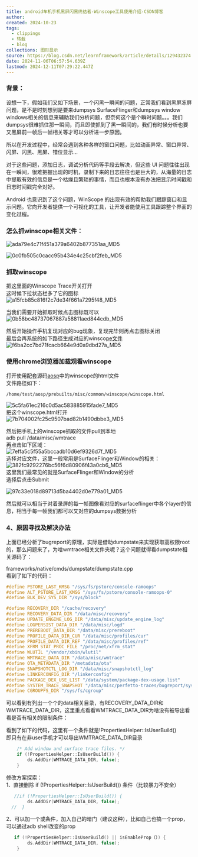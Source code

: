 ```yaml
---
title: android车机手机黑屏闪黑终结者-Winscope工具使用介绍-CSDN博客
author: 
created: 2024-10-23
tags:
  - clippings
  - 转载
  - blog
collections: 图形显示
source: https://blog.csdn.net/learnframework/article/details/129432374
date: 2024-11-06T06:57:54.639Z
lastmod: 2024-12-11T07:29:22.447Z
---
```

### 背景：

设想一下，假如我们又如下场景，一个闪黑一瞬间的问题，正常我们看到黑屏冻屏问题，是不是时刻想到是要来dumpsys SurfaceFlinger和dumpsys window windows相关的信息来辅助我们分析问题，但奈何这个是个瞬时问题。。。我们dumpsys很难抓住那一瞬间，而且即使抓到了黑一瞬间的，我们有时候分析也要又黑屏前一帧后一帧相关等才可以分析进一步原因。

所以在开发过程中，经常会遇到各种各样的窗口问题，比如动画异常、窗口异常、闪屏、闪黑、黑屏、错位显示…

对于这些问题，添加日志，调试分析代码等手段去解决，但这些 UI 问题往往出现在一瞬间，很难把握出现的时机，录制下来的日志往往也是巨大的，从海量的日志中提取有效的信息是一个枯燥且繁琐的事情，而且也根本没有办法把显示时间戳和日志时间戳完全对好。

Android 也意识到了这个问题，WinScope 的出现有效的帮助我们跟踪窗口和显示问题。它向开发者提供一个可视化的工具，让开发者能使用工具跟踪整个界面的变化过程。

### 怎么抓winscope相关文件：

![ada79e4c71f451a379a6402b877351aa\_MD5](https://picgo.myjojo.fun:666/i/2024/10/23/6718c038bc3e5.png)

![0c0fb505c0cacc95b434e4c25cbf2feb\_MD5](https://picgo.myjojo.fun:666/i/2024/10/23/6718c0397a409.png)

### 抓取winscope

把这里面的Winscope Trace开关打开\
这时候下拉状态栏多了它的图标\
![a15fcb85c816f2c7de34f661a7295f48\_MD5](https://picgo.myjojo.fun:666/i/2024/10/23/6718c03896f8e.png)

当我们需要开始抓取时候点击图标既可以\
![0b58bc48737067887a58811aed844cdb\_MD5](https://picgo.myjojo.fun:666/i/2024/10/23/6718c0381e3f1.png)

然后开始操作手机复现对应的bug现象，复现完毕则再点击图标关闭\
最后会再系统的如下路径生成对应的winsco[pe文件](https://so.csdn.net/so/search?q=pe%E6%96%87%E4%BB%B6\&spm=1001.2101.3001.7020)\
![f6ba2cc7bd71fcacb664e9d0a9dbd27a\_MD5](https://picgo.myjojo.fun:666/i/2024/10/23/6718c038c1880.png)

### 使用chrome浏览器加载观看winscope

打开使用配套源码[aosp](https://so.csdn.net/so/search?q=aosp\&spm=1001.2101.3001.7020)中的winscope的html文件\
文件路径如下：

```bash
/home/test/aosp/prebuilts/misc/common/winscope/winscope.html
```

![5c5fa61ec216c0d5ac583885915fade7\_MD5](https://picgo.myjojo.fun:666/i/2024/10/23/6718c03859f29.png)\
把这个winscope.html打开\
![7b704002fc25c9507bad82b1490dbbe3\_MD5](https://picgo.myjojo.fun:666/i/2024/10/23/6718c03863865.png)

然后把手机上的winscope抓取的文件pull到本地\
adb pull /data/misc/wmtrace\
再点击如下区域：\
![7effa5c5f55a5bccadb10d6ef9326d7f\_MD5](https://picgo.myjojo.fun:666/i/2024/10/23/6718c0381efee.png)\
选择对应文件，这里一般常用是SurfaceFlinger和Window的相关：\
![382fc9292276bc56f6d80906f43a0cb6\_MD5](https://picgo.myjojo.fun:666/i/2024/10/23/6718c038b2376.png)\
这里我们最常见的就是SurfaceFlinger和Window的分析\
选择后点击Submit

![97c33e018d89713d5ba4402d0e779a01\_MD5](https://picgo.myjojo.fun:666/i/2024/10/23/6718c0397639c.png)

然后就可以相当于对着录屏的每一帧图像看对应的surfaceflinger中各个layer的信息，相当于每一帧我们都可以又对应的dumpsys数据分析

### 4、原因寻找及解决办法

上面已经分析了bugreport的原理，实际是借助dumpstate来实现获取高权限root的，那么问题来了，为啥wmtrace相关文件夹呢？这个问题就得看dumpstate相关源码了：

frameworks/native/cmds/dumpstate/dumpstate.cpp\
看到了如下的代码：

```cpp
#define PSTORE_LAST_KMSG "/sys/fs/pstore/console-ramoops"
#define ALT_PSTORE_LAST_KMSG "/sys/fs/pstore/console-ramoops-0"
#define BLK_DEV_SYS_DIR "/sys/block"

#define RECOVERY_DIR "/cache/recovery"
#define RECOVERY_DATA_DIR "/data/misc/recovery"
#define UPDATE_ENGINE_LOG_DIR "/data/misc/update_engine_log"
#define LOGPERSIST_DATA_DIR "/data/misc/logd"
#define PREREBOOT_DATA_DIR "/data/misc/prereboot"
#define PROFILE_DATA_DIR_CUR "/data/misc/profiles/cur"
#define PROFILE_DATA_DIR_REF "/data/misc/profiles/ref"
#define XFRM_STAT_PROC_FILE "/proc/net/xfrm_stat"
#define WLUTIL "/vendor/xbin/wlutil"
#define WMTRACE_DATA_DIR "/data/misc/wmtrace"
#define OTA_METADATA_DIR "/metadata/ota"
#define SNAPSHOTCTL_LOG_DIR "/data/misc/snapshotctl_log"
#define LINKERCONFIG_DIR "/linkerconfig"
#define PACKAGE_DEX_USE_LIST "/data/system/package-dex-usage.list"
#define SYSTEM_TRACE_SNAPSHOT "/data/misc/perfetto-traces/bugreport/systrace.pftrace"
#define CGROUPFS_DIR "/sys/fs/cgroup"
```

可以看到有列出一个个的data相关目录，有RECOVERY\_DATA\_DIR和WMTRACE\_DATA\_DIR，这里重点看看WMTRACE\_DATA\_DIR为啥没有被导出看看是否有相关的限制条件：

看到了如下的代码，这里有一个条件就是!PropertiesHelper::IsUserBuild()\
即只有在非user手机才可以导出WMTRACE\_DATA\_DIR目录

```cpp
    /* Add window and surface trace files. */
    if (!PropertiesHelper::IsUserBuild()) {
        ds.AddDir(WMTRACE_DATA_DIR, false);
    }
```

修改方案探索：\
1、直接删除 if (!PropertiesHelper::IsUserBuild()) 条件（比较暴力不安全）

```cpp
   //if (!PropertiesHelper::IsUserBuild()) {
        ds.AddDir(WMTRACE_DATA_DIR, false);
  //  }
```

2、可以加一个或条件，加入自己的暗门（建议这种），比如自己也搞一个prop，可以通过adb shell改变的prop

```cpp
   if (!PropertiesHelper::IsUserBuild() || isEnableProp（）) {
        ds.AddDir(WMTRACE_DATA_DIR, false);
    }
```
